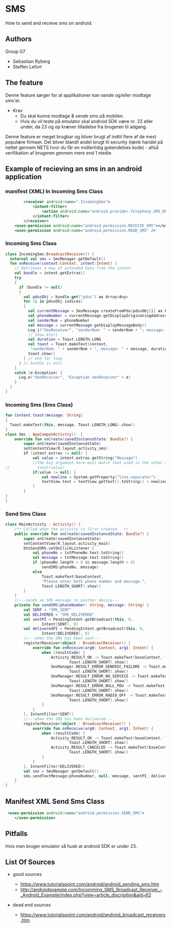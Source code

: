 # SMS


How to send and receive sms on android.

## Authors
Group G7
* Sebastian Ryberg
* Steffen Lefort


## The feature
Denne feature sørger for at applikationer kan sende og/eller modtage sms'er.

*  Krav
    *  Du skal kunne modtage & sende sms på mobilen.
    *  Hvis du vil teste på emulator skal android SDK være nr. 22 eller under, da 23 og op kræver tilladelse fra brugeren til adgang.
    
Denne feature er meget brugbar og bliver brugt af indtil flere af de mest populære firmaer. Det bliver blandt andet brugt til security (tænk handel på nettet gennem NETS hvor du får en midlertidig gokendelses kode) - altså verifikation af brugeren gennem mere end 1 medie. 



## Example of recieving an sms in an android application

### manifest (XML) In Incoming Sms Class
```xml
        <receiver android:name=".IncomingSms"> 
            <intent-filter>
                <action android:name="android.provider.Telephony.SMS_RECEIVED" />
            </intent-filter>
        </receiver>
    <uses-permission android:name="android.permission.RECEIVE_SMS"></uses-permission>
    <uses-permission android:name="android.permission.READ_SMS" />
```

### Incoming Sms Class
```kotlin
class IncomingSms:BroadcastReceiver() {
  internal val sms = SmsManager.getDefault()
  fun onReceive(context:Context, intent:Intent) {
    // Retrieves a map of extended data from the intent.
    val bundle = intent.getExtras()
    try
    {
      if (bundle != null)
      {
        val pdusObj = bundle.get("pdus") as Array<Any>
        for (i in pdusObj.indices)
        {
          val currentMessage = SmsMessage.createFromPdu(pdusObj[i] as ByteArray)
          val phoneNumber = currentMessage.getDisplayOriginatingAddress()
          val senderNum = phoneNumber
          val message = currentMessage.getDisplayMessageBody()
          Log.i("SmsReceiver", "senderNum: " + senderNum + "; message: " + message)
          // Show Alert
          val duration = Toast.LENGTH_LONG
          val toast = Toast.makeText(context,
           "senderNum: " + senderNum + ", message: " + message, duration)
          toast.show()
        } // end for loop
      } // bundle is null
    }
    catch (e:Exception) {
      Log.e("SmsReceiver", "Exception smsReceiver" + e)
    }
  }
}
```


### Incoming Sms (Sms Class)

```kotlin
fun Context.toast(message: String)
{
  Toast.makeText(this, message, Toast.LENGTH_LONG).show()
}
class Sms : AppCompatActivity()  {
    override fun onCreate(savedInstanceState: Bundle?) {
        super.onCreate(savedInstanceState)
        setContentView(R.layout.activity_sms)
        if (intent.extras != null) {
            val value = intent.extras.getString("Message")
            //The key argument here must match that used in the other activity
//            toast(value)
            if(value != null) {
                val newline = System.getProperty("line.separator")
                textView.text = textView.getText().toString() + newline + newline    +  value
            }
        }
}
}
```


### Send Sms Class
```kotlin
class MainActivity : Activity() {
    /** Called when the activity is first created.  */
    public override fun onCreate(savedInstanceState: Bundle?) {
        super.onCreate(savedInstanceState)
        setContentView(R.layout.activity_main)
        btnSendSMS.setOnClickListener {
            val phoneNo = txtPhoneNo.text.toString()
            val message = txtMessage.text.toString()
            if (phoneNo.length > 0 && message.length > 0)
                sendSMS(phoneNo, message)
            else
                Toast.makeText(baseContext,
                "Please enter both phone number and message.",
                Toast.LENGTH_SHORT).show()
        }
    }
    //---sends an SMS message to another device---
    private fun sendSMS(phoneNumber: String, message: String) {
        val SENT = "SMS_SENT"
        val DELIVERED = "SMS_DELIVERED"
        val sentPI = PendingIntent.getBroadcast(this, 0,
                Intent(SENT), 0)
        val deliveredPI = PendingIntent.getBroadcast(this, 0,
                Intent(DELIVERED), 0)
        //---when the SMS has been sent---
        registerReceiver(object : BroadcastReceiver() {
            override fun onReceive(arg0: Context, arg1: Intent) {
                when (resultCode) {
                    Activity.RESULT_OK -> Toast.makeText(baseContext, "SMS sent",
                            Toast.LENGTH_SHORT).show()
                    SmsManager.RESULT_ERROR_GENERIC_FAILURE -> Toast.makeText(baseContext, "Generic failure",
                            Toast.LENGTH_SHORT).show()
                    SmsManager.RESULT_ERROR_NO_SERVICE -> Toast.makeText(baseContext, "No service",
                            Toast.LENGTH_SHORT).show()
                    SmsManager.RESULT_ERROR_NULL_PDU -> Toast.makeText(baseContext, "Null PDU",
                            Toast.LENGTH_SHORT).show()
                    SmsManager.RESULT_ERROR_RADIO_OFF -> Toast.makeText(baseContext, "Radio off",
                            Toast.LENGTH_SHORT).show()
                }
            }
        }, IntentFilter(SENT))
        //---when the SMS has been delivered---
        registerReceiver(object : BroadcastReceiver() {
            override fun onReceive(arg0: Context, arg1: Intent) {
                when (resultCode) {
                    Activity.RESULT_OK -> Toast.makeText(baseContext, "SMS delivered",
                            Toast.LENGTH_SHORT).show()
                    Activity.RESULT_CANCELED -> Toast.makeText(baseContext, "SMS not delivered",
                            Toast.LENGTH_SHORT).show()
                }
            }
        }, IntentFilter(DELIVERED))
        val sms = SmsManager.getDefault()
        sms.sendTextMessage(phoneNumber, null, message, sentPI, deliveredPI)
    }
}
```
## Manifest XML Send Sms Class
```xml
 <uses-permission android:name="android.permission.SEND_SMS">
    </uses-permission>
```

## Pitfalls 
Hvis man bruger emulator så husk at android SDK er under 23.


## List Of Sources

* good sources
    * https://www.tutorialspoint.com/android/android_sending_sms.htm
    * http://androidexample.com/Incomming_SMS_Broadcast_Receiver_-_Android_Example/index.php?view=article_discription&aid=62
 
* dead end sources
    * https://www.tutorialspoint.com/android/android_broadcast_receivers.htm





